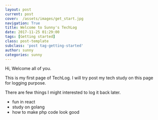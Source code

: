 ```yaml
---
layout: post
current: post
cover:  /assets/images/get_start.jpg
navigation: True
title: Welcome to Sunny's TechLog
date: 2017-11-25 01:29:00
tags: [Getting started]
class: post-template
subclass: 'post tag-getting-started'
author: sunny
categories: sunny
---
```


Hi, Welcome all of you.

This is my first page of TechLog. I will try post my tech study on this page for logging purpose.

There are few things I might interested to log it back later.

- fun in react
- study on golang
- how to make php code look good
